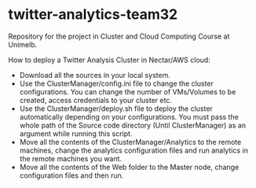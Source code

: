 # twitter-analytics-team32
Repository for the project in Cluster and Cloud Computing Course at Unimelb.

How to deploy a Twitter Analysis Cluster in Nectar/AWS cloud:

- Download all the sources in your local system.
- Use the ClusterManager/config.ini file to change the cluster configurations. You can change the number of VMs/Volumes to be created, access credentials to your cluster etc.
- Use the ClusterManager/deploy.sh file to deploy the cluster automatically depending on your configurations. You must pass the whole path of the Source code directory (Until ClusterManager) as an argument while running this script.
- Move all the contents of the ClusterManager/Analytics to the remote machines, change the analytics configuration files and run analytics in the remote machines you want.
- Move all the contents of the Web folder to the Master node, change configuration files and then run.



